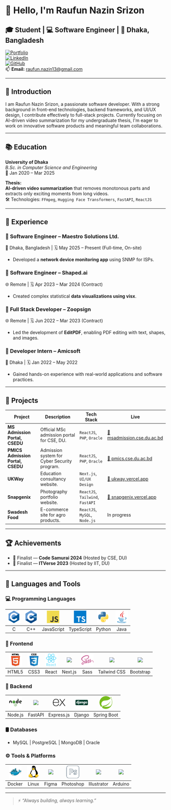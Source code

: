 # 👋 Hello, I'm Raufun Nazin Srizon

## 🎓 Student | 💻 Software Engineer | 📍 Dhaka, Bangladesh  
[![Portfolio](https://img.shields.io/badge/Portfolio-srizon.vercel.app-blue?logo=vercel)](https://srizon.vercel.app)  
[![LinkedIn](https://img.shields.io/badge/LinkedIn-Raufun%20Nazin%20Srizon-blue?logo=linkedin)](https://www.linkedin.com/in/raufunnazin/)  
[![GitHub](https://img.shields.io/badge/GitHub-RaufunNazin-black?logo=github)](https://github.com/RaufunNazin)  
📫 **Email:** [raufun.nazin13@gmail.com](mailto:raufun.nazin13@gmail.com)

---

## 🧠 Introduction

I am Raufun Nazin Srizon, a passionate software developer. With a strong background in front-end technologies, backend frameworks, and UI/UX design, I contribute effectively to full-stack projects. Currently focusing on AI-driven video summarization for my undergraduate thesis, I'm eager to work on innovative software products and meaningful team collaborations.

---

## 📚 Education

**University of Dhaka**  
_B.Sc. in Computer Science and Engineering_  
📅 Jan 2020 – Mar 2025  

**Thesis:**  
**AI-driven video summarization** that removes monotonous parts and extracts only exciting moments from long videos.  
🛠️ Technologies: `FFmpeg`, `Hugging Face Transformers`, `FastAPI`, `ReactJS`

---

## 💼 Experience

### 🏢 **Software Engineer – Maestro Solutions Ltd.**  
📍 Dhaka, Bangladesh | 🗓️ May 2025 – Present (Full-time, On-site)  
- Developed a **network device monitoring app** using SNMP for ISPs.

### 🧠 **Software Engineer – Shaped.ai**  
🌐 Remote | 🗓️ Apr 2023 – Mar 2024 (Contract)  
- Created complex statistical **data visualizations using visx**.

### 📄 **Full Stack Developer – Zoopsign**  
🌐 Remote | 🗓️ Jun 2022 – Mar 2023 (Contract)  
- Led the development of **EditPDF**, enabling PDF editing with text, shapes, and images.

### 🧪 **Developer Intern – Amicsoft**  
📍 Dhaka | 🗓️ Jan 2022 – May 2022  
- Gained hands-on experience with real-world applications and software practices.

---

## 🚀 Projects

| Project | Description | Tech Stack | Live |
|--------|-------------|------------|------|
| **MS Admission Portal, CSEDU** | Official MSc admission portal for CSE, DU. | `ReactJS`, `PHP`, `Oracle` | [🔗 msadmission.cse.du.ac.bd](https://msadmission.cse.du.ac.bd/) |
| **PMICS Admission Portal, CSEDU** | Admission system for Cyber Security program. | `ReactJS`, `PHP`, `Oracle` | [🔗 pmics.cse.du.ac.bd](https://pmics.cse.du.ac.bd/) |
| **UKWay** | Education consultancy website. | `Next.js`, `UI/UX Design` | [🔗 ukway.vercel.app](https://ukway.vercel.app/) |
| **Snapgenix** | Photography portfolio website. | `ReactJS`, `Tailwind`, `FastAPI` | [🔗 snapgenix.vercel.app](https://snapgenix.com/) |
| **Swadesh Food** | E-commerce site for agro products. | `ReactJS`, `MySQL`, `Node.js` | In progress |

---

## 🏆 Achievements

- 🥇 Finalist — **Code Samurai 2024** (Hosted by CSE, DU)  
- 🏅 Finalist — **ITVerse 2023** (Hosted by IIT, DU)

---

## 🧰 Languages and Tools

### 💻 Programming Languages

| <img src="https://raw.githubusercontent.com/devicons/devicon/master/icons/c/c-original.svg" width="40"/> | <img src="https://raw.githubusercontent.com/devicons/devicon/master/icons/cplusplus/cplusplus-original.svg" width="40"/> | <img src="https://raw.githubusercontent.com/devicons/devicon/master/icons/javascript/javascript-original.svg" width="40"/> | <img src="https://raw.githubusercontent.com/devicons/devicon/master/icons/typescript/typescript-original.svg" width="40"/> | <img src="https://raw.githubusercontent.com/devicons/devicon/master/icons/python/python-original.svg" width="40"/> | <img src="https://raw.githubusercontent.com/devicons/devicon/master/icons/java/java-original.svg" width="40"/> |
|:--:|:--:|:--:|:--:|:--:|:--:|
| C | C++ | JavaScript | TypeScript | Python | Java |

### 🎨 Frontend

| <img src="https://raw.githubusercontent.com/devicons/devicon/master/icons/html5/html5-original-wordmark.svg" width="40"/> | <img src="https://raw.githubusercontent.com/devicons/devicon/master/icons/css3/css3-original-wordmark.svg" width="40"/> | <img src="https://raw.githubusercontent.com/devicons/devicon/master/icons/react/react-original-wordmark.svg" width="40"/> | <img src="https://cdn.worldvectorlogo.com/logos/nextjs-2.svg" width="40"/> | <img src="https://raw.githubusercontent.com/devicons/devicon/master/icons/sass/sass-original.svg" width="40"/> | <img src="https://www.vectorlogo.zone/logos/tailwindcss/tailwindcss-icon.svg" width="40"/> | <img src="https://upload.wikimedia.org/wikipedia/commons/b/b2/Bootstrap_logo.svg" width="40"/> |
|:--:|:--:|:--:|:--:|:--:|:--:|:--:|
| HTML5 | CSS3 | React | Next.js | Sass | Tailwind CSS | Bootstrap |

### 🔧 Backend

| <img src="https://raw.githubusercontent.com/devicons/devicon/master/icons/nodejs/nodejs-original-wordmark.svg" width="40"/> | <img src="https://cdn.worldvectorlogo.com/logos/fastapi.svg" width="40"/> | <img src="https://raw.githubusercontent.com/devicons/devicon/master/icons/express/express-original.svg" width="40"/> | <img src="https://raw.githubusercontent.com/devicons/devicon/master/icons/django/django-original.svg" width="40"/> | <img src="https://raw.githubusercontent.com/devicons/devicon/master/icons/spring/spring-original.svg" width="40"/> |
|:--:|:--:|:--:|:--:|:--:|
| Node.js | FastAPI | Express.js | Django | Spring Boot |

### 🛢️ Databases

- MySQL | PostgreSQL | MongoDB | Oracle

### ⚙️ Tools & Platforms

| <img src="https://raw.githubusercontent.com/devicons/devicon/master/icons/docker/docker-original.svg" width="40"/> | <img src="https://raw.githubusercontent.com/devicons/devicon/master/icons/linux/linux-original.svg" width="40"/> | <img src="https://www.vectorlogo.zone/logos/figma/figma-icon.svg" width="40"/> | <img src="https://raw.githubusercontent.com/devicons/devicon/master/icons/photoshop/photoshop-line.svg" width="40"/> | <img src="https://cdn1.iconfinder.com/data/icons/adobe-3/512/Illustrator.png" width="40"/> | <img src="https://cdn.worldvectorlogo.com/logos/arduino-1.svg" width="40"/> |
|:--:|:--:|:--:|:--:|:--:|:--:|
| Docker | Linux | Figma | Photoshop | Illustrator | Arduino |

---

> ⚡ *“Always building, always learning.”*

